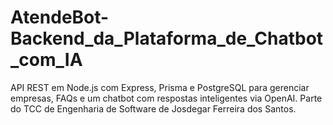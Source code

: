 # AtendeBot-Backend_da_Plataforma_de_Chatbot_com_IA
API REST em Node.js com Express, Prisma e PostgreSQL para gerenciar empresas, FAQs e um chatbot com respostas inteligentes via OpenAI. Parte do TCC de Engenharia de Software de Josdegar Ferreira dos Santos.
